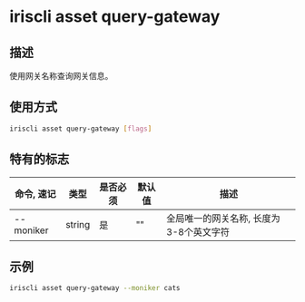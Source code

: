 # iriscli asset query-gateway

## 描述

使用网关名称查询网关信息。

## 使用方式

```bash
iriscli asset query-gateway [flags]
```

## 特有的标志

| 命令, 速记     | 类型   | 是否必须 | 默认值  | 描述                                                         |
| --------------------| -----  | -------- | -------- | ------------------------------------------------------------------- |
| --moniker           | string | 是     | ""       | 全局唯一的网关名称, 长度为3-8个英文字符 |

## 示例

```bash
iriscli asset query-gateway --moniker cats
```
